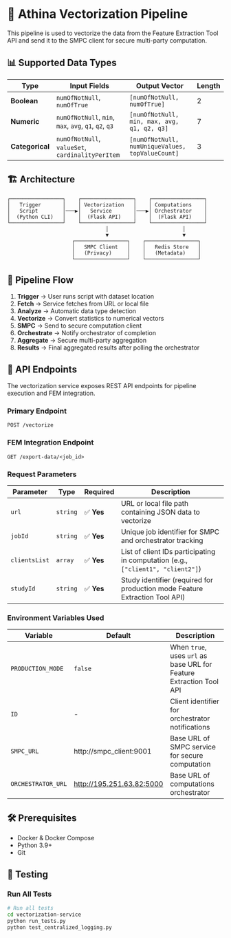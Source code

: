 # 🚀 Athina Vectorization Pipeline

This pipeline is used to vectorize the data from the Feature Extraction Tool API and send it to the SMPC client for secure multi-party computation.

## 📊 Supported Data Types

| Type | Input Fields | Output Vector | Length |
|------|--------------|---------------|--------|
| **Boolean** | `numOfNotNull`, `numOfTrue` | `[numOfNotNull, numOfTrue]` | 2 |
| **Numeric** | `numOfNotNull`, `min`, `max`, `avg`, `q1`, `q2`, `q3` | `[numOfNotNull, min, max, avg, q1, q2, q3]` | 7 |
| **Categorical** | `numOfNotNull`, `valueSet`, `cardinalityPerItem` | `[numOfNotNull, numUniqueValues, topValueCount]` | 3 |

## 🏗️ Architecture

```
┌─────────────────┐    ┌─────────────────┐    ┌─────────────────┐
│   Trigger       │    │ Vectorization   │    │ Computations    │
│   Script        │───▶│   Service       │───▶│ Orchestrator    │
│  (Python CLI)   │    │  (Flask API)    │    │  (Flask API)    │
└─────────────────┘    └─────────────────┘    └─────────────────┘
                                │                        │
                                ▼                        ▼
                     ┌─────────────────┐    ┌─────────────────┐
                     │   SMPC Client   │    │   Redis Store   │
                     │   (Privacy)     │    │   (Metadata)    │
                     └─────────────────┘    └─────────────────┘
```

## 🔄 Pipeline Flow

1. **Trigger** → User runs script with dataset location
2. **Fetch** → Service fetches from URL or local file
3. **Analyze** → Automatic data type detection
4. **Vectorize** → Convert statistics to numerical vectors
5. **SMPC** → Send to secure computation client
6. **Orchestrate** → Notify orchestrator of completion
7. **Aggregate** → Secure multi-party aggregation
8. **Results** → Final aggregated results after polling the orchestrator

## 🔌 API Endpoints

The vectorization service exposes REST API endpoints for pipeline execution and FEM integration.

### Primary Endpoint
```
POST /vectorize
```

### FEM Integration Endpoint
```
GET /export-data/<job_id>
```

### Request Parameters

| Parameter | Type | Required | Description |
|-----------|------|----------|-------------|
| `url` | `string` | ✅ **Yes** | URL or local file path containing JSON data to vectorize |
| `jobId` | `string` | ✅ **Yes** | Unique job identifier for SMPC and orchestrator tracking |
| `clientsList` | `array` | ✅ **Yes** | List of client IDs participating in computation (e.g., `["client1", "client2"]`) |
| `studyId` | `string` | ✅ **Yes** | Study identifier (required for production mode Feature Extraction Tool API) |

### Environment Variables Used

| Variable | Default | Description |
|----------|---------|-------------|
| `PRODUCTION_MODE` | `false` | When `true`, uses `url` as base URL for Feature Extraction Tool API |
| `ID` | - | Client identifier for orchestrator notifications |
| `SMPC_URL` | http://smpc_client:9001 | Base URL of SMPC service for secure computation |
| `ORCHESTRATOR_URL` | http://195.251.63.82:5000 | Base URL of computations orchestrator

## 🛠️ Prerequisites

- Docker & Docker Compose
- Python 3.9+
- Git

## 🧪 Testing

### Run All Tests
```bash
# Run all tests
cd vectorization-service
python run_tests.py
python test_centralized_logging.py
```
